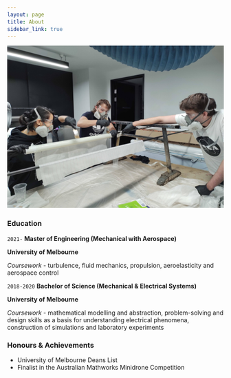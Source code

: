 ```yaml
---
layout: page
title: About
sidebar_link: true
---
```


![Action](/assets/Personal/Fibreglass.JPG)

### Education

`2021-`
__Master of Engineering (Mechanical with Aerospace)__

**University of Melbourne**

*Coursework* - turbulence, fluid mechanics, propulsion, aeroelasticity and aerospace control

`2018-2020`
__Bachelor of Science (Mechanical & Electrical Systems)__

**University of Melbourne**

*Coursework* - mathematical modelling and abstraction, problem-solving and design skills as a basis for understanding electrical phenomena, construction of simulations and laboratory experiments

### Honours & Achievements

- University of Melbourne Deans List 
- Finalist in the Australian Mathworks Minidrone Competition

<!---


### Work Experience

`2018-`
__Drew Rudd Engineers__
**Graduate Structural Engineer**
- Planning, designing and drafting construction works referencing Australian Standards
- Shop drawing correction and markup, plan reproduction and report writing
- Perform mathematical calculations
- Job site inspection and quality control
- Use of CAD, Strand7, SpaceGASS, RAPT

`2017-2018`
__Mito Eiko Private School__
**Assistant English Teacher**
- Planned and taught classes
- Facilitated whole school assemblies
- Corrected, created and translated tests
- Voluntarily coached boys’ basketball team
- Managed classes of up to forty-two students

`2017`
__Holden Special Vehicles__
**Assembly Line Worker**
-	Fast paced assembly with expensive machinery and cars
-	100% completion rate
-	High attention to detail required
-	Kept a clean, safe work area



-->

